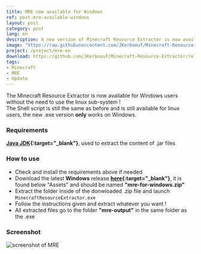 ```yaml
---
title: MRE now available for Windows
ref: post-mre-available-windows
layout: post
category: post
lang: en
description: A new version of Minecraft Resource Extractor is now available for Windows !
image: "https://raw.githubusercontent.com/JKerboeuf/Minecraft-Resource-Extractor/main/mre%20banner%20512.webp"
project: /project/mre-en
download: https://github.com/JKerboeuf/Minecraft-Resource-Extractor/releases/latest
tags:
- Minecraft
- MRE
- Update
---
```


The Minecraft Resource Extractor is now available for Windows users without the need to use the linux sub-system !  
The Shell script is still the same as before and is still available for linux users, the new .exe version **only** works on Windows.

### Requirements

**[Java JDK](https://www.oracle.com/java/technologies/downloads/){:target="_blank"}**, used to extract the content of .jar files

### How to use

- Check and install the requirements above if needed
- Download the latest **Windows** release **[here](https://github.com/JKerboeuf/Minecraft-Resource-Extractor/releases/latest){:target="_blank"}**, it is found below "Assets" and should be named **"mre-for-windows.zip"**
- Extract the folder inside of the donwloaded .zip file and launch `MinecraftResourceExtractor.exe`
- Follow the instructions given and extract whatever you want !
- All extracted files go to the folder **"mre-output"** in the same folder as the .exe

### Screenshot

![screenshot of MRE](https://i.imgur.com/1pqQNQH.png)
